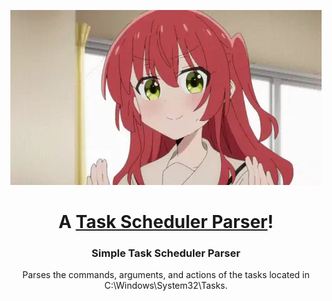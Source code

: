 <p align="center">
  <a href="https://en.wikipedia.org/wiki/Windows_Task_Scheduler">
    <img src="kita-ikuyo-rap.webp" alt="Banner">
  </a>
</p>

<h1 align="center">A <a href="https://en.wikipedia.org/wiki/Windows_Task_Scheduler">Task Scheduler Parser</a>!</h1>
<p align="center">
  <a href="https://en.wikipedia.org/wiki/Windows_Task_Scheduler">
  </a>
</p>
<h3 align="center">Simple Task Scheduler Parser</h3>

<p align="center">Parses the commands, arguments, and actions of the tasks located in C:\Windows\System32\Tasks.</p>
